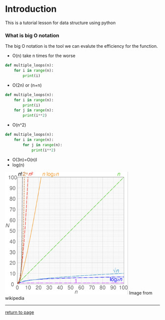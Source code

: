 # Introduction
This is a tutorial lesson for data structure using python
### What is big O notation
The big O notation is the tool we can evalute the efficiency for the function.
* O(n) take n times for the worse
```python
def multiple_loops(n): 
	for i in range(n): 
		print(i)
```
* O(2n) or (n+n) 

```python
def multiple_loops(n): 
	for i in range(n): 
		print(i)
	for j in range(n): 
		print(i**2)
```
* O(n^2)

```python
def multiple_loops(n): 
	for i in range(n): 
		for j in range(n): 
			print(i**2)
```
* O(3n)=O(n)I
* log(n)

<img src="LL/bigONotation.png" alt="bigONotation" width="400"/>
Image from wikipedia

***
[return to page](https://github.com/ListenOne1/cse212-final-project/blob/main/README.md#programming-with-data-structures-python)
